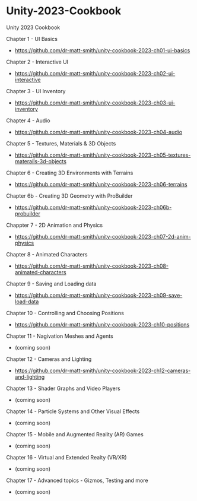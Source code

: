 # Unity-2023-Cookbook
Unity 2023 Cookbook

Chapter 1 - UI Basics
- https://github.com/dr-matt-smith/unity-cookbook-2023-ch01-ui-basics

Chapter 2 - Interactive UI
- https://github.com/dr-matt-smith/unity-cookbook-2023-ch02-ui-interactive

Chapter 3 - UI Inventory
- https://github.com/dr-matt-smith/unity-cookbook-2023-ch03-ui-inventory

Chapter 4 - Audio
- https://github.com/dr-matt-smith/unity-cookbook-2023-ch04-audio

Chapter 5 - Textures, Materials & 3D Objects
- https://github.com/dr-matt-smith/unity-cookbook-2023-ch05-textures-materails-3d-objects

Chapter 6 - Creating 3D Environments with Terrains
- https://github.com/dr-matt-smith/unity-cookbook-2023-ch06-terrains

Chapter 6b - Creating 3D Geometry with ProBuilder
- https://github.com/dr-matt-smith/unity-cookbook-2023-ch06b-probuilder

Chappter 7 - 2D Animation and Physics
- https://github.com/dr-matt-smith/unity-cookbook-2023-ch07-2d-anim-physics

Chapter 8 - Animated Characters
- https://github.com/dr-matt-smith/unity-cookbook-2023-ch08-animated-characters

Chapter 9 - Saving and Loading data
- https://github.com/dr-matt-smith/unity-cookbook-2023-ch09-save-load-data

Chapter 10 - Controlling and Choosing Positions
- https://github.com/dr-matt-smith/unity-cookbook-2023-ch10-positions

Chapter 11 - Nagivation Meshes and Agents
- (coming soon)

Chapter 12 - Cameras and Lighting
- https://github.com/dr-matt-smith/unity-cookbook-2023-ch12-cameras-and-lighting

Chapter 13 - Shader Graphs and Video Players
- (coming soon)

Chapter 14 - Particle Systems and Other Visual Effects
- (coming soon)

Chapter 15 - Mobile and Augmented Reality (AR) Games
- (coming soon)

Chapter 16 - Virtual and Extended Realty (VR/XR)
- (coming soon)

Chapter 17 - Advanced topics - Gizmos, Testing and more 
- (coming soon)

